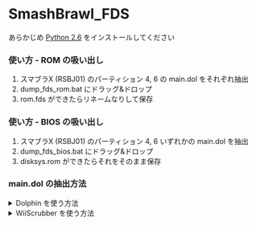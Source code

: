 # SmashBrawl_FDS

あらかじめ [Python 2.6](https://www.python.org/download/releases/2.6/) をインストールしてください

### 使い方 - ROM の吸い出し

1. スマブラX (RSBJ01) のパーティション 4, 6 の main.dol をそれぞれ抽出
2. dump_fds_rom.bat にドラッグ&ドロップ
3. rom.fds ができたらリネームなりして保存

### 使い方 - BIOS の吸い出し

1. スマブラX (RSBJ01) のパーティション 4, 6 いずれかの main.dol を抽出
2. dump_fds_bios.bat にドラッグ&ドロップ
3. disksys.rom ができたらそれをそのまま保存

### main.dol の抽出方法
<details><summary>Dolphin を使う方法</summary>

  1. [Dolphin](https://dolphin-emu.org/) をインストール
  2. 右クリックから「プロパティ」 → 「構造」タブを開く
  3. HBAJ01, HBCJ01 でそれぞれ右クリック → 「システムデータを抽出...」 をクリック
  4. sys フォルダ に main.dol がある
  
</details>
<details><summary>WiiScrubber を使う方法</summary>

  1. [WiiScrubber](https://wiidatabase.de/downloads/pc-tools/wiiscrubber/) をインストール
  2. MakeKeyBin.exe を起動し, ウィンドウの指示に従い値を入力
  3. WIIScrubber.exe を起動し, 「LOAD ISO」をクリックし, スマブラX (RSBJ01) の ROM を選択
  4. Partition 4, 6 の main.dol を選択し, 右クリック → 「Extract」をクリック
  
</details>
